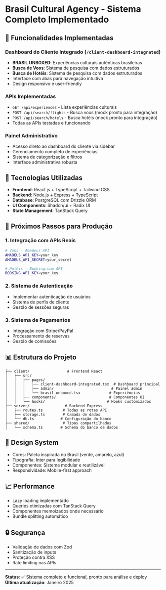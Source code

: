 # Brasil Cultural Agency - Sistema Completo Implementado

## 🎯 Funcionalidades Implementadas

### Dashboard do Cliente Integrado (`/client-dashboard-integrated`)
- **BRASIL UNBOXED**: Experiências culturais autênticas brasileiras
- **Busca de Voos**: Sistema de pesquisa com dados estruturados
- **Busca de Hotéis**: Sistema de pesquisa com dados estruturados
- Interface com abas para navegação intuitiva
- Design responsivo e user-friendly

### APIs Implementadas
- `GET /api/experiences` - Lista experiências culturais
- `POST /api/search/flights` - Busca voos (mock pronto para integração)
- `POST /api/search/hotels` - Busca hotéis (mock pronto para integração)
- Todas as APIs testadas e funcionando

### Painel Administrativo
- Acesso direto ao dashboard do cliente via sidebar
- Gerenciamento completo de experiências
- Sistema de categorização e filtros
- Interface administrativa robusta

## 🔧 Tecnologias Utilizadas
- **Frontend**: React.js + TypeScript + Tailwind CSS
- **Backend**: Node.js + Express + TypeScript
- **Database**: PostgreSQL com Drizzle ORM
- **UI Components**: Shadcn/ui + Radix UI
- **State Management**: TanStack Query

## 🚀 Próximos Passos para Produção

### 1. Integração com APIs Reais
```bash
# Voos - Amadeus API
AMADEUS_API_KEY=your_key
AMADEUS_API_SECRET=your_secret

# Hotéis - Booking.com API
BOOKING_API_KEY=your_key
```

### 2. Sistema de Autenticação
- Implementar autenticação de usuários
- Sistema de perfis de cliente
- Gestão de sessões seguras

### 3. Sistema de Pagamentos
- Integração com Stripe/PayPal
- Processamento de reservas
- Gestão de comissões

## 📊 Estrutura do Projeto

```
├── client/                 # Frontend React
│   ├── src/
│   │   ├── pages/
│   │   │   ├── client-dashboard-integrated.tsx  # Dashboard principal
│   │   │   ├── admin/                          # Painel admin
│   │   │   └── brasil-unboxed.tsx             # Experiências
│   │   ├── components/                        # Componentes UI
│   │   └── hooks/                            # Hooks customizados
├── server/                # Backend Express
│   ├── routes.ts         # Todas as rotas API
│   ├── storage.ts        # Camada de dados
│   └── db.ts            # Configuração do banco
├── shared/               # Tipos compartilhados
│   └── schema.ts        # Schema do banco de dados
```

## 🎨 Design System
- Cores: Paleta inspirada no Brasil (verde, amarelo, azul)
- Tipografia: Inter para legibilidade
- Componentes: Sistema modular e reutilizável
- Responsividade: Mobile-first approach

## 📈 Performance
- Lazy loading implementado
- Queries otimizadas com TanStack Query
- Componentes memoizados onde necessário
- Bundle splitting automático

## 🔒 Segurança
- Validação de dados com Zod
- Sanitização de inputs
- Proteção contra XSS
- Rate limiting nas APIs

---

**Status**: ✅ Sistema completo e funcional, pronto para análise e deploy
**Última atualização**: Janeiro 2025